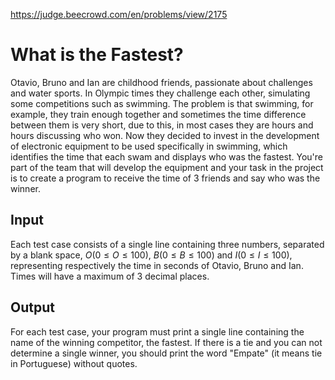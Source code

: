 https://judge.beecrowd.com/en/problems/view/2175

# What is the Fastest?

Otavio, Bruno and Ian are childhood friends, passionate about challenges and
water sports. In Olympic times they challenge each other, simulating some
competitions such as swimming. The problem is that swimming, for example, they
train enough together and sometimes the time difference between them is very
short, due to this, in most cases they are hours and hours discussing who won.
Now they decided to invest in the development of electronic equipment to be used
specifically in swimming, which identifies the time that each swam and displays
who was the fastest. You're part of the team that will develop the equipment and
your task in the project is to create a program to receive the time of 3 friends
and say who was the winner.

## Input

Each test case consists of a single line containing three numbers, separated by
a blank space, $O (0 \leq O \leq 100)$, $B (0 \leq B \leq 100)$ and $I (0 \leq I
\leq 100)$, representing respectively the time in seconds of Otavio, Bruno and
Ian. Times will have a maximum of 3 decimal places.

## Output

For each test case, your program must print a single line containing the name of
the winning competitor, the fastest. If there is a tie and you can not determine
a single winner, you should print the word "Empate" (it means tie in Portuguese)
without quotes.
